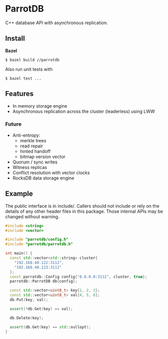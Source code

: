 # ParrotDB
C++ database API with asynchronous replication.

## Install
**Bazel**
```
$ bazel build //parrotdb
```
Also run unit tests with
```
$ bazel test ...
```

## Features
* In memory storage engine
* Asynchronous replication across the cluster (leaderless) using LWW

### Future
* Anti-entropy:
  * merkle trees
  * read repair
  * hinted handoff
  * bitmap version vector
* Quorum / sync writes
* Witness replicas
* Conflict resolution with vector clocks
* RocksDB data storage engine

## Example
The public interface is in include/. Callers should not include or rely on the
details of any other header files in this package. Those internal APIs may be
changed without warning.

```c++
#include <string>
#include <vector>

#include "parrotdb/config.h"
#include "parrotdb/parrotdb.h"

int main() {
  const std::vector<std::string> cluster{
    "192.168.40.122:3112",
    "192.168.40.123:3112"
  };
  const parrotdb::Config config{"0.0.0.0:3112", cluster, true};
  parrotdb::ParrotDB db{config};

  const std::vector<uint8_t> key{1, 2, 3};
  const std::vector<uint8_t> val{4, 5, 6};
  db.Put(key, val);

  assert(*db.Get(key) == val);

  db.Delete(key);

  assert(db.Get(key) == std::nullopt);
}
```

